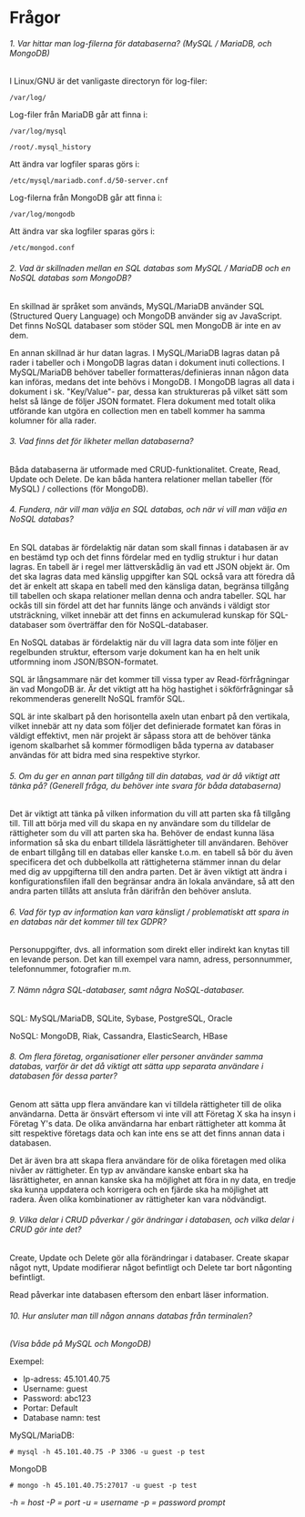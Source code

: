# Frågor
###### *1. Var hittar man log-filerna för databaserna? (MySQL / MariaDB, och MongoDB)*  

I Linux/GNU är det vanligaste directoryn för log-filer:  

    /var/log/  

Log-filer från MariaDB går att finna i:  

    /var/log/mysql
    
    /root/.mysql_history
    
Att ändra var logfiler sparas görs i:
    
    /etc/mysql/mariadb.conf.d/50-server.cnf

Log-filerna från MongoDB går att finna i:  

    /var/log/mongodb 

Att ändra var ska logfiler sparas görs i:  

    /etc/mongod.conf
    
###### *2. Vad är skillnaden mellan en SQL databas som MySQL / MariaDB och en NoSQL databas som MongoDB?*

En skillnad är språket som används, MySQL/MariaDB använder SQL (Structured Query Language) och MongoDB använder sig av JavaScript. Det finns NoSQL databaser som stöder SQL men MongoDB är inte en av dem.

En annan skillnad är hur datan lagras. I MySQL/MariaDB lagras datan på rader i tabeller och i MongoDB lagras datan i dokument inuti collections. 
I  MySQL/MariaDB behöver tabeller formatteras/definieras innan någon data kan införas, medans det inte behövs i MongoDB.
I MongoDB lagras all data i dokument i sk. "Key/Value"- par, dessa kan struktureras på vilket sätt som helst så länge de följer JSON formatet. Flera dokument med totalt olika utförande kan utgöra en collection men en tabell kommer ha samma kolumner för alla rader. 

###### *3. Vad finns det för likheter mellan databaserna?*  

Båda databaserna är utformade med CRUD-funktionalitet. Create, Read, Update och Delete. De kan båda hantera relationer mellan tabeller (för MySQL) / collections (för MongoDB).

###### *4. Fundera, när vill man välja en SQL databas, och när vi vill man välja en NoSQL databas?*

En SQL databas är fördelaktig när datan som skall finnas i databasen är av en bestämd typ och det finns fördelar med en tydlig struktur i hur datan lagras. En tabell är i regel mer lättverskådlig än vad ett JSON objekt är.
Om det ska lagras data med känslig uppgifter kan SQL också vara att föredra då det är enkelt att skapa en tabell med den känsliga datan, begränsa tillgång till tabellen och skapa relationer mellan denna och andra tabeller.
SQL har ockås till sin fördel att det har funnits länge och används i väldigt stor utsträckning, vilket innebär att det finns en ackumulerad kunskap för SQL-databaser som överträffar den för NoSQL-databaser.

En NoSQL databas är fördelaktig när du vill lagra data som inte följer en regelbunden struktur, eftersom varje dokument kan ha en helt unik utformning inom JSON/BSON-formatet.

SQL är långsammare när det kommer till vissa typer av Read-förfrågningar än vad MongoDB är. Är det viktigt att ha hög hastighet i sökförfrågningar så rekommenderas generellt NoSQL framför SQL. 

SQL är inte skalbart på den horisontella axeln utan enbart på den vertikala, vilket innebär att ny data som följer det definierade formatet kan föras in väldigt effektivt, men när projekt är såpass stora att de behöver tänka igenom skalbarhet så kommer förmodligen båda typerna av databaser användas för att bidra med sina respektive styrkor.

###### *5. Om du ger en annan part tillgång till din databas, vad är då viktigt att tänka på? (Generell fråga, du behöver inte svara för båda databaserna)*  

Det är viktigt att tänka på vilken information du vill att parten ska få tillgång till.
Till att börja med vill du skapa en ny användare som du tilldelar de rättigheter som du vill att parten ska ha.
Behöver de endast kunna läsa information så ska du enbart tilldela läsrättigheter till användaren.
Behöver de enbart tillgång till en databas eller kanske t.o.m. en tabell så bör du även specificera det och dubbelkolla att rättigheterna stämmer innan du delar med dig av uppgifterna till den andra parten.
Det är även viktigt att ändra i konfigurationsfilen ifall den begränsar andra än lokala användare, så att den andra parten tillåts att ansluta från därifrån den behöver ansluta.

###### *6. Vad för typ av information kan vara känsligt / problematiskt att spara in en databas när det kommer till tex GDPR?*  

Personuppgifter, dvs. all information som direkt eller indirekt kan knytas till en levande person.
Det kan till exempel vara namn, adress, personnummer, telefonnummer, fotografier m.m.

###### *7. Nämn några SQL-databaser, samt några NoSQL-databaser.*  

SQL:
MySQL/MariaDB, SQLite, Sybase, PostgreSQL, Oracle

NoSQL:
MongoDB, Riak, Cassandra, ElasticSearch, HBase


###### *8. Om flera företag, organisationer eller personer använder samma databas, varför är det då viktigt att sätta upp separata användare i databasen för dessa parter?*  
Genom att sätta upp flera användare kan vi tilldela rättigheter till de olika användarna. Detta är önsvärt eftersom vi inte vill att Företag X ska ha insyn i Företag Y's data.
De olika användarna har enbart rättigheter att komma åt sitt respektive företags data och kan inte ens se att det finns annan data i databasen. 

Det är även bra att skapa flera användare för de olika företagen med olika nivåer av rättigheter. En typ av användare kanske enbart ska ha läsrättigheter, en annan kanske ska ha möjlighet att föra in ny data, en tredje ska kunna uppdatera och korrigera och en fjärde ska ha möjlighet att radera. Även olika kombinationer av rättigheter kan vara nödvändigt.

###### *9.  Vilka delar i CRUD påverkar / gör ändringar i databasen, och vilka delar i CRUD gör inte det?*  

Create, Update och Delete gör alla förändringar i databaser. Create skapar något nytt, Update modifierar något befintligt och Delete tar bort någonting befintligt.

Read påverkar inte databasen eftersom den enbart läser information.


###### *10.  Hur ansluter man till någon annans databas från terminalen?*  
*(Visa både på MySQL och MongoDB)*

Exempel:
- Ip-adress: 45.101.40.75
- Username: guest
- Password: abc123
- Portar: Default
- Database namn: test


MySQL/MariaDB:

    # mysql -h 45.101.40.75 -P 3306 -u guest -p test 

MongoDB

    # mongo -h 45.101.40.75:27017 -u guest -p test

*-h = host -P = port -u = username -p = password prompt*
